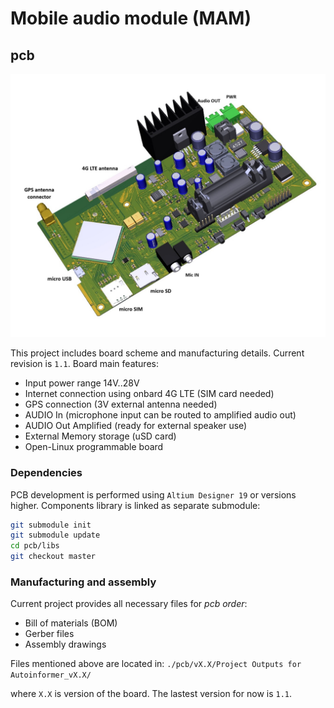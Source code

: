 # Mobile audio module (MAM) 
## pcb

![board image](/board_img.jpg)

This project includes board scheme and manufacturing details. Current revision is `1.1`.
Board main features:
* Input power range 14V..28V
* Internet connection using onbard 4G LTE (SIM card needed)
* GPS connection (3V external antenna needed)
* AUDIO In (microphone input can be routed to amplified audio out)
* AUDIO Out Amplified (ready for external speaker use)
* External Memory storage (uSD card)
* Open-Linux programmable board

### Dependencies
PCB development is performed using `Altium Designer 19` or versions higher.
Components library is linked as separate submodule:

```bash
git submodule init
git submodule update
cd pcb/libs
git checkout master
```

### Manufacturing and assembly
Current project provides all necessary files for _pcb order_:

* Bill of materials (BOM)
* Gerber files
* Assembly drawings

Files mentioned above are located in:
`./pcb/vX.X/Project Outputs for Autoinformer_vX.X/`

where `X.X` is version of the board. The lastest version for now is `1.1`.